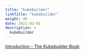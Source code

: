 ```yaml
---
title: "kubebuilder"
linkTitle: "kubebuilder"
weight: 40
date: 2021-02-01
description: >
  kubebuilder
---
```






[Introduction - The Kubebuilder Book](https://book.kubebuilder.io/)



